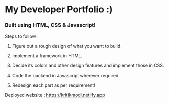 # My Developer Portfolio :)

### Built using HTML, CSS & Javascript!

Steps to follow :

1. Figure out a rough design of what you want to build.

2. Implement a framework in HTML.

3. Decide its colors and other design features and implement those in CSS.

4. Code the backend in Javascript wherever required.

5. Redesign each part as per requirement!

Deployed website : https://kritikmodi.netlify.app
